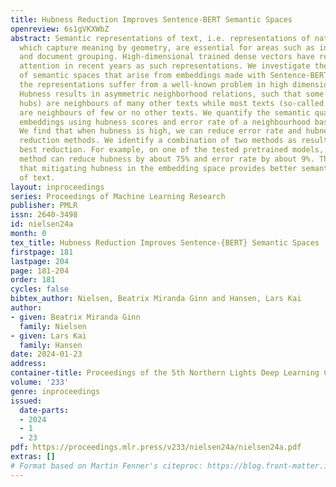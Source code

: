 ```yaml
---
title: Hubness Reduction Improves Sentence-BERT Semantic Spaces
openreview: 6s1gVKXWbZ
abstract: Semantic representations of text, i.e. representations of natural language
  which capture meaning by geometry, are essential for areas such as information retrieval
  and document grouping. High-dimensional trained dense vectors have received much
  attention in recent years as such representations. We investigate the structure
  of semantic spaces that arise from embeddings made with Sentence-BERT and find that
  the representations suffer from a well-known problem in high dimensions called hubness.
  Hubness results in asymmetric neighborhood relations, such that some texts (the
  hubs) are neighbours of many other texts while most texts (so-called anti-hubs),
  are neighbours of few or no other texts. We quantify the semantic quality of the
  embeddings using hubness scores and error rate of a neighbourhood based classifier.
  We find that when hubness is high, we can reduce error rate and hubness using hubness
  reduction methods. We identify a combination of two methods as resulting in the
  best reduction. For example, on one of the tested pretrained models, this combined
  method can reduce hubness by about 75% and error rate by about 9%. Thus, we argue
  that mitigating hubness in the embedding space provides better semantic representations
  of text.
layout: inproceedings
series: Proceedings of Machine Learning Research
publisher: PMLR
issn: 2640-3498
id: nielsen24a
month: 0
tex_title: Hubness Reduction Improves Sentence-{BERT} Semantic Spaces
firstpage: 181
lastpage: 204
page: 181-204
order: 181
cycles: false
bibtex_author: Nielsen, Beatrix Miranda Ginn and Hansen, Lars Kai
author:
- given: Beatrix Miranda Ginn
  family: Nielsen
- given: Lars Kai
  family: Hansen
date: 2024-01-23
address:
container-title: Proceedings of the 5th Northern Lights Deep Learning Conference ({NLDL})
volume: '233'
genre: inproceedings
issued:
  date-parts:
  - 2024
  - 1
  - 23
pdf: https://proceedings.mlr.press/v233/nielsen24a/nielsen24a.pdf
extras: []
# Format based on Martin Fenner's citeproc: https://blog.front-matter.io/posts/citeproc-yaml-for-bibliographies/
---
```

